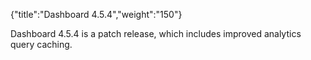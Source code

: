 {"title":"Dashboard 4.5.4","weight":"150"} 

Dashboard 4.5.4 is a patch release, which includes improved analytics query caching.